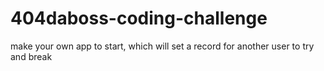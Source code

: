 # 404daboss-coding-challenge
make your own app to start, which will set a record for another user to try and break
